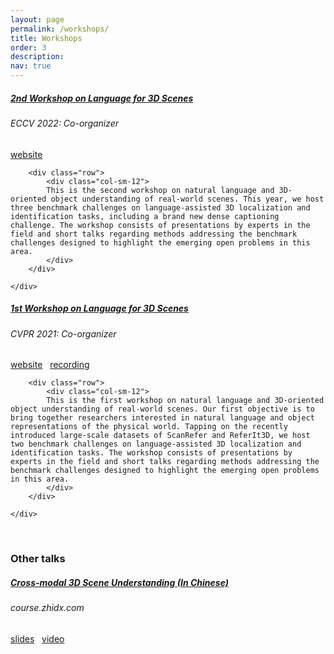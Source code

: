```yaml
---
layout: page
permalink: /workshops/
title: Workshops
order: 3
description: 
nav: true
---
```


<div class="card mt-3">
    <div class="p-3">
        <div class="row">
            <div class="col-sm-12">
                <h5 class="card-title"><a href="https://languagefor3dscenes.github.io/ECCV2022/" target="_blank" rel="noopener noreferrer">2nd Workshop on Language for 3D Scenes</a></h5>
            </div>
        </div>
        <div class="row">
            <div class="col-sm-9">
                <h6 class="font-italic">ECCV 2022: Co-organizer</h6>
            </div>
            <div class="col-sm-3">
                <a href="https://languagefor3dscenes.github.io/ECCV2022/" target="_blank" rel="noopener noreferrer">website</a>
                <!-- &nbsp;
                <a href="" target="_blank" rel="noopener noreferrer">Coming soon!</a> -->
            </div>
        </div>
        
        <div class="row">
            <div class="col-sm-12">
            This is the second workshop on natural language and 3D-oriented object understanding of real-world scenes. This year, we host three benchmark challenges on language-assisted 3D localization and identification tasks, including a brand new dense captioning challenge. The workshop consists of presentations by experts in the field and short talks regarding methods addressing the benchmark challenges designed to highlight the emerging open problems in this area.
            </div>
        </div>
    
    </div>
</div>

<div class="card mt-3">
    <div class="p-3">
        <div class="row">
            <div class="col-sm-12">
                <h5 class="card-title"><a href="https://languagefor3dscenes.github.io/CVPR2021/" target="_blank" rel="noopener noreferrer">1st Workshop on Language for 3D Scenes</a></h5>
            </div>
        </div>
        <div class="row">
            <div class="col-sm-9">
                <h6 class="font-italic">CVPR 2021: Co-organizer</h6>
            </div>
            <div class="col-sm-3">
                <a href="https://languagefor3dscenes.github.io/CVPR2021/" target="_blank" rel="noopener noreferrer">website</a>
                &nbsp;
                <a href="https://www.youtube.com/watch?v=gyJDGrbLknI" target="_blank" rel="noopener noreferrer">recording</a>
            </div>
        </div>
        
        <div class="row">
            <div class="col-sm-12">
            This is the first workshop on natural language and 3D-oriented object understanding of real-world scenes. Our first objective is to bring together researchers interested in natural language and object representations of the physical world. Tapping on the recently introduced large-scale datasets of ScanRefer and ReferIt3D, we host two benchmark challenges on language-assisted 3D localization and identification tasks. The workshop consists of presentations by experts in the field and short talks regarding methods addressing the benchmark challenges designed to highlight the emerging open problems in this area.
            </div>
        </div>
    
    </div>
</div>

<br/>

<h3> Other talks </h3>

<div class="card mt-3">
    <div class="p-3">
        <div class="row">
                <div class="col-sm-12">
                    <h5 class="card-title"><a href="https://course.zhidx.com/c/NzBiMzcxNmE2NDg5NzQ5ZDA0YjM=" target="_blank" rel="noopener noreferrer">Cross-modal 3D Scene Understanding (In Chinese)</a></h5>
                </div>
            </div>
            <div class="row">
                <div class="col-sm-9">
                    <h6 class="card-title font-italic">course.zhidx.com</h6>
                </div>
                <div class="col-sm-3">
                    <a href="https://drive.google.com/file/d/1N7Te5Pu9QM_5lOK1ujDrrWhNYxVNCrWO/view?usp=sharing" target="_blank" rel="noopener noreferrer">slides</a>
                    &nbsp;
                    <a href="https://course.zhidx.com/c/NzBiMzcxNmE2NDg5NzQ5ZDA0YjM=" target="_blank" rel="noopener noreferrer">video</a>
                </div>
            </div>
    
  </div>
</div>



